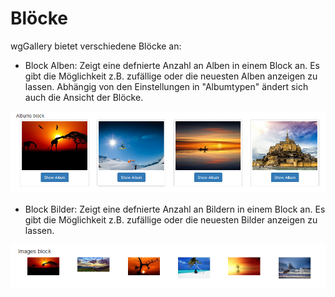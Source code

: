 # Blöcke

wgGallery bietet verschiedene Blöcke an:

* Block Alben: Zeigt eine defnierte Anzahl an Alben in einem Block an. Es gibt die Möglichkeit z.B. zufällige oder die neuesten Alben anzeigen zu lassen. Abhängig von den Einstellungen in "Albumtypen" ändert sich auch die Ansicht der Blöcke. 

![Example: Block Alben - Darstellung &quot;Bootstrap cards&quot;](../.gitbook/assets/blocks1.png)

* Block Bilder: Zeigt eine defnierte Anzahl an Bildern in einem Block an. Es gibt die Möglichkeit z.B. zufällige oder die neuesten Bilder anzeigen zu lassen.

![Example: Block Bilder - Darstellung &quot;default&quot; ](../.gitbook/assets/blocks2.png)
